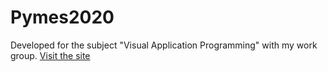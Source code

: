 # Pymes2020
Developed for the subject "Visual Application Programming" with my work group.
[Visit the site](https://pav-pymes2020.stackblitz.io/inicio)
